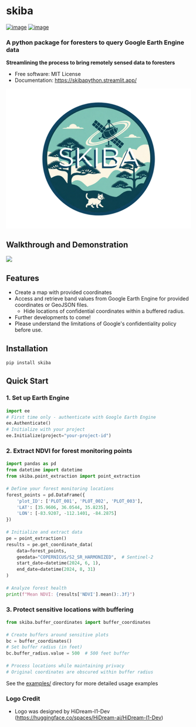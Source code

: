 # skiba


[![image](https://img.shields.io/pypi/v/skiba.svg)](https://pypi.python.org/pypi/skiba)
[![image](https://img.shields.io/conda/vn/conda-forge/skiba.svg)](https://anaconda.org/conda-forge/skiba)


### A python package for foresters to query Google Earth Engine data
**Streamlining the process to bring remotely sensed data to foresters**


-   Free software: MIT License
-   Documentation: https://skibapython.streamlit.app/


[![ForestSPOT](docs/files/logo.png)](https://github.com/taraskiba/skiba)


## Walkthrough and Demonstration

[![](https://markdown-videos-api.jorgenkh.no/youtube/eaoYLEwzeQc?si=qXwAPfExQKgODc24)](https://youtu.be/eaoYLEwzeQc?si=qXwAPfExQKgODc24)


## Features

-   Create a map with provided coordinates
-   Access and retrieve band values from Google Earth Engine for provided coordinates or GeoJSON files.
    -   Hide locations of confidential coordinates within a buffered radius.
-   Further developments to come!
-   Please understand the limitations of Google's confidentiality policy before use.

## Installation
```bash
pip install skiba
```

## Quick Start

### 1. Set up Earth Engine
```python
import ee
# First time only - authenticate with Google Earth Engine
ee.Authenticate()
# Initialize with your project
ee.Initialize(project="your-project-id")
```

### 2. Extract NDVI for forest monitoring points
```python
import pandas as pd
from datetime import datetime
from skiba.point_extraction import point_extraction

# Define your forest monitoring locations
forest_points = pd.DataFrame({
    'plot_ID': ['PLOT_001', 'PLOT_002', 'PLOT_003'],
    'LAT': [35.9606, 36.0544, 35.8235],
    'LON': [-83.9207, -112.1401, -84.2875]
})

# Initialize and extract data
pe = point_extraction()
results = pe.get_coordinate_data(
    data=forest_points,
    geedata="COPERNICUS/S2_SR_HARMONIZED",  # Sentinel-2
    start_date=datetime(2024, 6, 1),
    end_date=datetime(2024, 8, 31)
)

# Analyze forest health
print(f"Mean NDVI: {results['NDVI'].mean():.3f}")
```

### 3. Protect sensitive locations with buffering
```python
from skiba.buffer_coordinates import buffer_coordinates

# Create buffers around sensitive plots
bc = buffer_coordinates()
# Set buffer radius (in feet)
bc.buffer_radius.value = 500  # 500 feet buffer

# Process locations while maintaining privacy
# Original coordinates are obscured within buffer radius
```

See the [examples/](examples/) directory for more detailed usage examples

### Logo Credit
-   Logo was designed by HiDream-I1-Dev (https://huggingface.co/spaces/HiDream-ai/HiDream-I1-Dev)